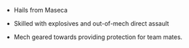 * Hails from Maseca

* Skilled with explosives and out-of-mech direct assault

* Mech geared towards providing protection for team mates.